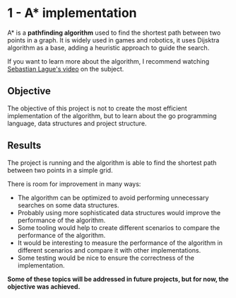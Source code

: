 # 1 - A* implementation

A* is a **pathfinding algorithm** used to find the shortest path between two points in a graph. 
It is widely used in games and robotics, it uses Dijsktra algorithm as a base, adding a heuristic approach to guide the search. 

If you want to learn more about the algorithm, I recommend watching [Sebastian Lague's video](https://www.youtube.com/watch?v=-L-WgKMFuhE&t=50s&ab_channel=SebastianLague) on the subject.

## Objective
The objective of this project is not to create the most efficient implementation of the algorithm, but to learn about the go programming language, data structures and project structure.


## Results
The project is running and the algorithm is able to find the shortest path between two points in a simple grid.

There is room for improvement in many ways:
- The algorithm can be optimized to avoid performing unnecessary searches on some data structures. 
- Probably using more sophisticated data structures would improve the performance of the algorithm.
- Some tooling would help to create different scenarios to compare the performance of the algorithm. 
- It would be interesting to measure the performance of the algorithm in different scenarios and compare it with other implementations.
- Some testing would be nice to ensure the correctness of the implementation.

**Some of these topics will be addressed in future projects, but for now, the objective was achieved.**